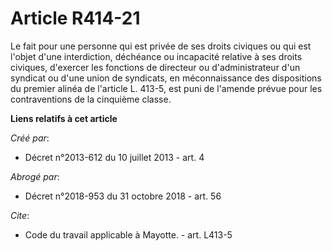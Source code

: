 # Article R414-21

Le fait pour une personne qui est privée de ses droits civiques ou qui est l'objet d'une interdiction, déchéance ou
incapacité relative à ses droits civiques, d'exercer les fonctions de directeur ou d'administrateur d'un syndicat ou d'une
union de syndicats, en méconnaissance des dispositions du premier alinéa de l'article L. 413-5, est puni de l'amende prévue
pour les contraventions de la cinquième classe.

**Liens relatifs à cet article**

_Créé par_:

  - Décret n°2013-612 du 10 juillet 2013 - art. 4

_Abrogé par_:

  - Décret n°2018-953 du 31 octobre 2018 - art. 56

_Cite_:

  - Code du travail applicable à Mayotte. - art. L413-5
